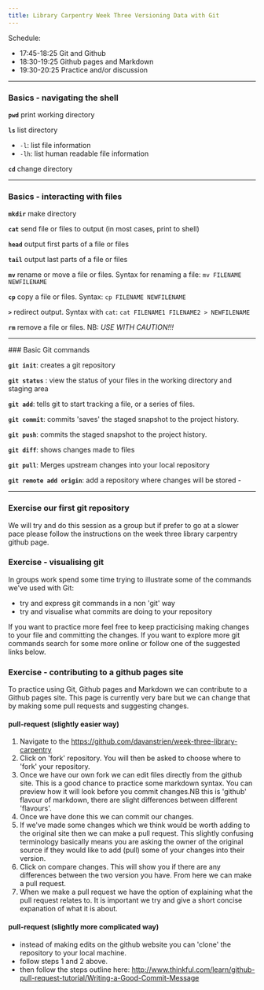 ```yaml
---
title: Library Carpentry Week Three Versioning Data with Git
---
```


Schedule:

* 17:45-18:25 Git and Github 
* 18:30-19:25 Github pages and Markdown
* 19:30-20:25 Practice and/or discussion 

---

### Basics - navigating the shell

**`pwd`** print working directory

**`ls`** list directory

- `-l`: list file information
- `-lh`: list human readable file information

**`cd`** change directory

______
### Basics - interacting with files

**`mkdir`** make directory

**`cat`** send file or files to output (in most cases, print to shell)

**`head`** output first parts of a file or files

**`tail`** output last parts of a file or files

**`mv`** rename or move a file or files. Syntax for renaming a file: `mv FILENAME NEWFILENAME`

**`cp`** copy a file or files. Syntax: `cp FILENAME NEWFILENAME`

**`>`** redirect output. Syntax with `cat`: `cat FILENAME1 FILENAME2 > NEWFILENAME`

**`rm`** remove a file or files. NB: *USE WITH CAUTION!!!*

---

### Basic Git commands 

**`git init`**: creates a git repository

**`git status`** : view the status of your files in the working directory and staging area

**`git add`**: tells git to start tracking a file, or a series of files. 

**`git commit`**: commits 'saves' the staged snapshot to the project history. 

**`git push`**: commits the staged snapshot to the project history.

**`git diff`**: shows changes made to files

**`git pull`**: Merges upstream changes into your local repository 

**`git remote add origin`**: add a repository where changes will be stored -

---

### Exercise our first git repository
We will try and do this session as a group but if prefer to go at a slower pace please follow the instructions on the week three library carpentry github page.  

### Exercise - visualising git

In groups work spend some time trying to illustrate some of the commands we've used with Git:

* try and express git commands in a non 'git' way
* try and visualise what commits are doing to your repository 

If you want to practice more feel free to keep practicising making changes to your file and committing the changes. If you want to explore more git commands search for some more online or follow one of the suggested links below.


### Exercise - contributing to a github pages site

To practice using Git, Github pages and Markdown we can contribute to a Github pages site. This page is currently very bare but we can change that by making some pull requests and suggesting changes.

#### pull-request (slightly easier way)
1. Navigate to the https://github.com/davanstrien/week-three-library-carpentry
2. Click on 'fork' repository. You will then be asked to choose where to 'fork' your repository. 
3. Once we have our own fork we can edit files directly from the github site. This is a good chance to practice some markdown syntax. You can preview how it will look before you commit changes.NB this is 'github' flavour of markdown, there are slight differences between different 'flavours'. 
4. Once we have done this we can commit our changes. 
5. If we've made some changes which we think would be worth adding to the original site then we can make a pull request. This slightly confusing terminology basically means you are asking the owner of the original source if they would like to add (pull) some of your changes into their version. 
6. Click on compare changes. This will show you if there are any differences between the two version you have. From here we can make a pull request.
7. When we make a pull request we have the option of explaining what the pull request relates to. It is important we try and give a short concise expanation of what it is about.    

#### pull-request (slightly more complicated way)
* instead of making edits on the github website you can 'clone' the repository to your local machine. 
* follow steps 1 and 2 above. 
* then follow the steps outline here: http://www.thinkful.com/learn/github-pull-request-tutorial/Writing-a-Good-Commit-Message





